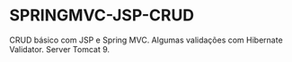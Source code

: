 # SPRINGMVC-JSP-CRUD
CRUD básico com JSP e Spring MVC. Algumas validações com Hibernate Validator. Server Tomcat 9.
